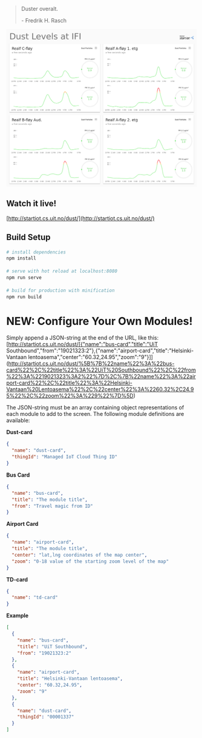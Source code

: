 > Duster overalt.
>
> \- Fredrik H. Rasch

![Example Screenshot](public/demo.png?raw=true "Example")

## Watch it live!
[http://startiot.cs.uit.no/dust/](http://startiot.cs.uit.no/dust/)

## Build Setup

``` bash
# install dependencies
npm install

# serve with hot reload at localhost:8080
npm run serve

# build for production with minification
npm run build
```

# NEW: Configure Your Own Modules!

Simply append a JSON-string at the end of the URL, like this: [http://startiot.cs.uit.no/dust/[{"name":"bus-card","title":"UiT Southbound","from":"19021323:2"},{"name":"airport-card","title":"Helsinki-Vantaan lentoasema","center":"60.32,24.95","zoom":"9"}]](http://startiot.cs.uit.no/dust/%5B%7B%22name%22%3A%22bus-card%22%2C%22title%22%3A%22UiT%20Southbound%22%2C%22from%22%3A%2219021323%3A2%22%7D%2C%7B%22name%22%3A%22airport-card%22%2C%22title%22%3A%22Helsinki-Vantaan%20Lentoasema%22%2C%22center%22%3A%2260.32%2C24.95%22%2C%22zoom%22%3A%229%22%7D%5D)

The JSON-string must be an array containing object representations of each module to add to the screen. The following module definitions are available:

**Dust-card**
```json
{
  "name": "dust-card",
  "thingId": "Managed IoT Cloud Thing ID"
}
```

**Bus Card**
```json
{
  "name": "bus-card",
  "title": "The module title",
  "from": "Travel magic from ID"
}
```

**Airport Card**
```json
{
  "name": "airport-card",
  "title": "The module title",
  "center": "lat,lng coordinates of the map center",
  "zoom": "0-18 value of the starting zoom level of the map"
}
```

**TD-card**
```json
{
  "name": "td-card"
}
```

**Example**
```json
[
  {
    "name": "bus-card",
    "title": "UiT Southbound",
    "from": "19021323:2"
  },
  {
    "name": "airport-card",
    "title": "Helsinki-Vantaan lentoasema",
    "center": "60.32,24.95",
    "zoom": "9"
  },
  {
    "name": "dust-card",
    "thingId": "00001337"
  }
]
```
